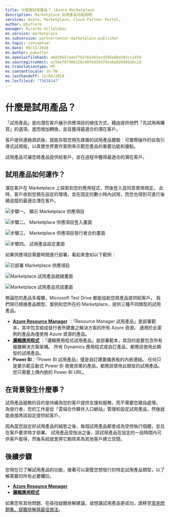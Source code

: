 ```yaml
---
title: 什麼是試用產品？ |Azure Marketplace
description: Marketplace 試用產品功能說明
services: Azure, Marketplace, Cloud Partner Portal,
author: pbutlerm
manager: Ricardo.Villalobos
ms.service: marketplace
ms.subservice: partnercenter-marketplace-publisher
ms.topic: conceptual
ms.date: 09/13/2018
ms.author: pabutler
ms.openlocfilehash: a6826657a4af74276e363acd585e80d101cc1459
ms.sourcegitcommit: ac56ef07d86328c40fed5b5792a6a02698926c2d
ms.translationtype: MT
ms.contentlocale: zh-TW
ms.lasthandoff: 11/08/2019
ms.locfileid: "73828147"
---
```

<a name="what-is-test-drive"></a>什麼是試用產品？
===================

「試用產品」是向潛在客戶展示供應項目的絕佳方式，藉由提供他們「先試用再購買」的選項，進而增加轉換，並且獲得最適合的潛在客戶。

客戶提供連絡資訊後，就能存取您預先建置的試用產品體驗︰可實際操作的自我引導式試用版，以真實世界實作案例來示範您產品的重要功能和優點。

試用產品可讓您將產品提供給客戶，並在過程中獲得最適合的潛在客戶。

<a name="how-does-a-test-drive-work"></a>試用產品如何運作？
---------------------------

潛在客戶在 Marketplace 上探索到您的應用程式，然後登入並同意使用規定。 此時，客戶收到您預先設定的環境，並在固定的數小時內試用，而您也得到可進行後續追蹤的最適合潛在客戶。

![步驟一。 顯示 Marketplace 供應項目](./media/what-is-test-drive/step1.png)

![步驟二。 Marketplace 供應項目登入畫面](./media/what-is-test-drive/step1andahalf.png)

![步驟三。 Marketplace 供應項目發行者合約畫面](./media/what-is-test-drive/step2.png)

![步驟四。 試用產品設定畫面](./media/what-is-test-drive/step3.png)

如果供應項目需要時間進行部署，看起來會如以下範例：

![已部署 Marketplace 供應項目](./media/what-is-test-drive/step4.png)

![Marketplace 試用產品就緒畫面](./media/what-is-test-drive/step5.png)

![Marketplace 試用產品完成畫面](./media/what-is-test-drive/step6.png)

無論您的產品多複雜，Microsoft Test Drive 都能協助您將產品提供給客戶。 我們現已根據產品類型、案例和您所在的 Marketplace，提供三種不同類型的試用產品。

- **[Azure Resource Manager](./azure-resource-manager-test-drive.md)** ：「Resource Manager 試用產品」是部署範本，其中包含組成發行者所建置之解決方案的所有 Azure 資源。 適用於此案例的產品為僅使用 Azure 資源的產品。
- **[邏輯應用程式](./logic-app-test-drive.md)** ：「邏輯應用程式試用產品」是部署範本，其目的是要包含所有複雜解決方案架構。 所有 Dynamics 應用程式或自訂產品，都應該使用此類型的試用產品。
- **Power BI**：「Power BI 試用產品」僅是自訂建置儀表板的內嵌連結。 任何只是要示範互動式 Power BI 視覺效果的產品，都應該使用此類型的試用產品。
    您只需要上傳內嵌的 Power BI URL。

<a name="what-goes-on-in-the-background"></a>在背景發生什麼事？
-------------------------------

試用產品服務的目的是持續為您的客戶提供支援和服務，而不需要您親自處理。 為發行者，您的工作是從「雲端合作夥伴入口網站」管理和設定試用產品，然後就能直接將該設定提供給客戶。

因為當您設定好試用產品的組態之後，每個試用產品都會成為受控執行個體，並且在客戶要求時才部署。 試用產品受指派之後，該試用產品在設定的一段時間內可供客戶取得，然後系統就會將它刪除來為其他客戶建立空間。

<a name="next-steps"></a>後續步驟
----------

您現在已了解試用產品的功能，接著可以瀏覽您想發行的特定試用產品類型，以了解需要的所有必要欄位。

- **[Azure Resource   Manager](./azure-resource-manager-test-drive.md)**
- **[邏輯應用程式](./logic-app-test-drive.md)**

如果您有其他問題、在尋找疑難排解建議，或想讓試用產品更成功，請移至[常見問題集、疑難排解與最佳做法](./marketing-and-best-practices.md)。
